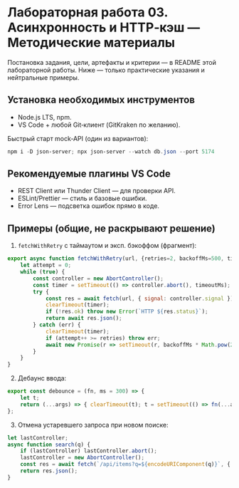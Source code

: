 # Лабораторная работа 03. Асинхронность и HTTP‑кэш — Методические материалы

Постановка задания, цели, артефакты и критерии — в README этой лабораторной работы. Ниже — только практические указания и нейтральные примеры.

## Установка необходимых инструментов
- Node.js LTS, npm.
- VS Code + любой Git‑клиент (GitKraken по желанию).

Быстрый старт mock‑API (один из вариантов):
```powershell
npm i -D json-server; npx json-server --watch db.json --port 5174
```

## Рекомендуемые плагины VS Code
- REST Client или Thunder Client — для проверки API.
- ESLint/Prettier — стиль и базовые ошибки.
- Error Lens — подсветка ошибок прямо в коде.

## Примеры (общие, не раскрывают решение)
1) `fetchWithRetry` с таймаутом и эксп. бэкоффом (фрагмент):
```js
export async function fetchWithRetry(url, {retries=2, backoffMs=500, timeoutMs=5000} = {}) {
	let attempt = 0;
	while (true) {
		const controller = new AbortController();
		const timer = setTimeout(() => controller.abort(), timeoutMs);
		try {
			const res = await fetch(url, { signal: controller.signal });
			clearTimeout(timer);
			if (!res.ok) throw new Error(`HTTP ${res.status}`);
			return await res.json();
		} catch (err) {
			clearTimeout(timer);
			if (attempt++ >= retries) throw err;
			await new Promise(r => setTimeout(r, backoffMs * Math.pow(2, attempt-1)));
		}
	}
}
```

2) Дебаунс ввода:
```js
export const debounce = (fn, ms = 300) => {
	let t;
	return (...args) => { clearTimeout(t); t = setTimeout(() => fn(...args), ms); };
};
```

3) Отмена устаревшего запроса при новом поиске:
```js
let lastController;
async function search(q) {
	if (lastController) lastController.abort();
	lastController = new AbortController();
	const res = await fetch(`/api/items?q=${encodeURIComponent(q)}`, { signal: lastController.signal });
	return res.json();
}
```
